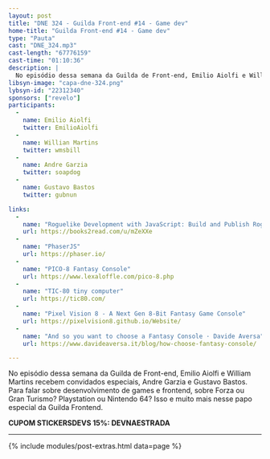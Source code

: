 ```yaml
---
layout: post
title: "DNE 324 - Guilda Front-end #14 - Game dev"
home-title: "Guilda Front-end #14 - Game dev"
type: "Pauta"
cast: "DNE_324.mp3"
cast-length: "67776159"
cast-time: "01:10:36"
description: |
  No episódio dessa semana da Guilda de Front-end, Emilio Aiolfi e William Martins recebem convidados especiais, Andre Garzia e Gustavo Bastos. Para falar sobre desenvolvimento de games e frontend, sobre Forza ou Gran Turismo? Playstation ou Nintendo 64? Isso e muito mais nesse papo especial da Guilda Frontend.
libsyn-image: "capa-dne-324.png"
lybsyn-id: "22312340"
sponsors: ["revelo"]
participants:
  -
    name: Emilio Aiolfi
    twitter: EmilioAiolfi
  -
    name: Willian Martins
    twitter: wmsbill
  -
    name: Andre Garzia
    twitter: soapdog
  -
    name: Gustavo Bastos
    twitter: gubnun

links:
  -
    name: "Roguelike Development with JavaScript: Build and Publish Roguelike Genre Games with JavaScript and Phaser"
    url: https://books2read.com/u/mZeXXe
  -
    name: "PhaserJS"
    url: https://phaser.io/
  -
    name: "PICO-8 Fantasy Console"
    url: https://www.lexaloffle.com/pico-8.php
  -
    name: "TIC-80 tiny computer"
    url: https://tic80.com/
  -
    name: "Pixel Vision 8 - A Next Gen 8-Bit Fantasy Game Console"
    url: https://pixelvision8.github.io/Website/
  -
    name: "And so you want to choose a Fantasy Console · Davide Aversa"
    url: https://www.davideaversa.it/blog/how-choose-fantasy-console/

---
```


No episódio dessa semana da Guilda de Front-end, Emilio Aiolfi e William Martins recebem convidados especiais, Andre Garzia e Gustavo Bastos. Para falar sobre desenvolvimento de games e frontend, sobre Forza ou Gran Turismo? Playstation ou Nintendo 64? Isso e muito mais nesse papo especial da Guilda Frontend.

<strong>CUPOM STICKERSDEVS 15%: DEVNAESTRADA</strong>

---

{% include modules/post-extras.html data=page %}
